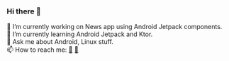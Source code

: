 ### Hi there 👋
🔭 I’m currently working on News app using Android Jetpack components.  
🌱 I’m currently learning Android Jetpack and Ktor.   
💬 Ask me about Android, Linux stuff.   
📫 How to reach me: [📧](mailto:avdhutt2@gmail.com) [📱](https://t.me/mrwhoknows) 
